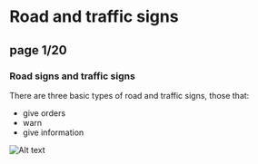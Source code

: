 # Road and traffic signs

## **page 1/20**

### Road signs and traffic signs

There are three basic types of road and traffic signs, those that:

- give orders
- warn
- give information

![Alt text](https://github.com/frhan/study/blob/master/images/TH_03_01.jpg)
